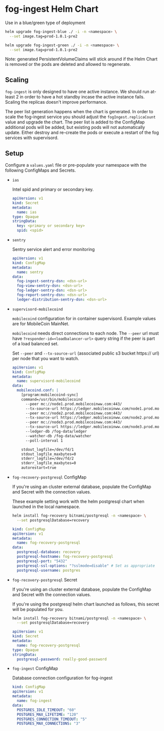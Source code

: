 # fog-ingest Helm Chart

Use in a blue/green type of deployment

```sh
helm upgrade fog-ingest-blue ./ -i -n <namespace> \
  --set image.tag=prod-1.0.1-pre2
```

```sh
helm upgrade fog-ingest-green ./ -i -n <namespace> \
  --set image.tag=prod-1.0.1-pre2
```

Note: generated PersistentVolumeClaims will stick around if the Helm Chart is removed or the pods are deleted and allowed to regenerate.

## Scaling

`fog-ingest` is only designed to have one active instance. We should run at-least 2 in order to have a hot standby incase the active instance fails. Scaling the replicas doesn't improve performance.

The peer list generation happens when the chart is generated.  In order to scale the fog-ingest service you should adjust the `fogIngest.replicaCount` value and upgrade the chart.  The peer list is added to the ConfigMap additional pods will be added, but existing pods will not automatically update.  Either destroy and re-create the pods or execute a restart of the fog services with supervisord.

## Setup

Configure a `values.yaml` file or pre-populate your namespace with the following ConfigMaps and Secrets.

- `ias`

    Intel spid and primary or secondary key.
    
    ```yaml
    apiVersion: v1
    kind: Secret
    metadata:
      name: ias
    type: Opaque
    stringData:
      key: <primary or secondary key>
      spid: <spid>
    ```

- `sentry`

    Sentry service alert and error monitoring

    ```yaml
    apiVersion: v1
    kind: ConfigMap
    metadata:
      name: sentry
    data:
      fog-ingest-sentry-dsn: <dsn-url>
      fog-view-sentry-dsn: <dsn-url>
      fog-ledger-sentry-dsn: <dsn-url>
      fog-report-sentry-dsn: <dsn-url>
      ledger-distribution-sentry-dsn: <dsn-url>
    ```

- `supervisord-mobilecoind`

    `mobilecoind` configuration for in container supervisord.  Example values are for MobileCoin MainNet.

    `mobilecoind` needs direct connections to each node. The `--peer` url must have `?responder-id=<loadbalancer-url>` query string if the peer is part of a load balanced set.

    Set `--peer` and `--tx-source-url` (associated public s3 bucket https:// url) per node that you want to watch.

    ```yaml
    apiVersion: v1
    kind: ConfigMap
    metadata:
      name: supervisord-mobilecoind
    data:
      mobilecoind.conf: |
        [program:mobilecoind-sync]
        command=/usr/bin/mobilecoind
          --peer mc://node1.prod.mobilecoinww.com:443/
          --tx-source-url https://ledger.mobilecoinww.com/node1.prod.mobilecoinww.com
          --peer mc://node2.prod.mobilecoinww.com:443/
          --tx-source-url https://ledger.mobilecoinww.com/node2.prod.mobilecoinww.com
          --peer mc://node3.prod.mobilecoinww.com:443/
          --tx-source-url https://ledger.mobilecoinww.com/node3.prod.mobilecoinww.com
          --ledger-db /fog-data/ledger
          --watcher-db /fog-data/watcher
          --poll-interval 1

        stdout_logfile=/dev/fd/1
        stdout_logfile_maxbytes=0
        stderr_logfile=/dev/fd/2
        stderr_logfile_maxbytes=0
        autorestart=true
    ```

- `fog-recovery-postgresql` ConfigMap

    If you're using an cluster external database, populate the ConfigMap and Secret with the connection values.

    These example setting work with the helm postgresql chart when launched in the local namespace.

    ```sh
    helm install fog-recovery bitnami/postgresql -n <namespace> \
      --set postgresqlDatabase=recovery
    ```

    ```yaml
    kind: ConfigMap
    apiVersion: v1
    metadata:
      name: fog-recovery-postgresql
    data:
      postgresql-database: recovery
      postgresql-hostname: fog-recovery-postgresql
      postgresql-port: "5432"
      postgresql-ssl-options: "?sslmode=disable" # Set as appropriate
      postgresql-username: postgres
    ```


- `fog-recovery-postgresql` Secret

    If you're using an cluster external database, populate the ConfigMap and Secret with the connection values.

    If you're using the postgresql helm chart launched as follows, this secret will be populated for you.

    ```sh
    helm install fog-recovery bitnami/postgresql -n <namespace> \
      --set postgresqlDatabase=recovery
    ```

    ```yaml
    apiVersion: v1
    kind: Secret
    metadata:
      name: fog-recovery-postgresql
    type: Opaque
    stringData:
      postgresql-password: really-good-password
    ```

- `fog-ingest` ConfigMap

    Database connection configuration for fog-ingest

    ```yaml
    kind: ConfigMap
    apiVersion: v1
    metadata:
      name: fog-ingest
    data:
      POSTGRES_IDLE_TIMEOUT: "60"
      POSTGRES_MAX_LIFETIME: "120"
      POSTGRES_CONNECTION_TIMEOUT: "5"
      POSTGRES_MAX_CONNECTIONS: "3"
    ```
